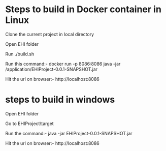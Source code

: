 # Steps to build in Docker container in Linux

Clone the current project in local directory

Open EHI folder

Run ./build.sh

Run this command:-  docker run -p 8086:8086 java -jar /application/EHIProject-0.0.1-SNAPSHOT.jar

Hit the url on browser:- http://localhost:8086

# steps to build in windows

Open EHI folder

Go to EHIProject\target

Run the command:- java -jar EHIProject-0.0.1-SNAPSHOT.jar

Hit the url on browser:- http://localhost:8086

